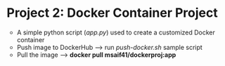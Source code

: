 <h1>Project 2: Docker Container Project</h1>

<ul style="list-style-type:circle;">
  <li>A simple python script (<em>app.py</em>) used to create a customized Docker container</li>
  <li>Push image to DockerHub --> run <em>push-docker.sh</em> sample script</li>
  <li>Pull the image --> <b>docker pull msaif41/dockerproj:app<b></li>
</ul> 



